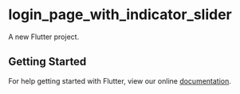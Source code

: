 # login_page_with_indicator_slider

A new Flutter project.

## Getting Started

For help getting started with Flutter, view our online
[documentation](https://flutter.io/).
